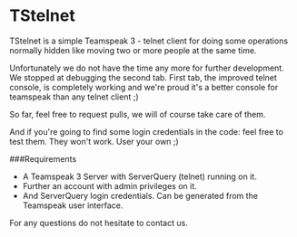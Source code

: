 TStelnet
========

TStelnet is a simple Teamspeak 3 - telnet client for doing some operations normally hidden like moving two or more people at the same time.


Unfortunately we do not have the time any more for further development. We stopped at debugging the second tab.
First tab, the improved telnet console, is completely working and we're proud it's a better console for teamspeak than any telnet client ;)

So far, feel free to request pulls, we will of course take care of them.

And if you're going to find some login credentials in the code: feel free to test them. They won't work. User your own ;)


###Requirements
- A Teamspeak 3 Server with ServerQuery (telnet) running on it.
- Further an account with admin privileges on it.
- And ServerQuery login credentials. Can be generated from the Teamspeak user interface.

For any questions do not hesitate to contact us.
